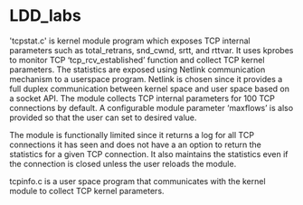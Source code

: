 # LDD_labs
'tcpstat.c'
      is  kernel module  program which exposes TCP internal parameters such as total_retrans, snd_cwnd, srtt, and rttvar. It uses kprobes to monitor TCP ‘tcp_rcv_established’ function and collect TCP kernel parameters. The statistics are exposed using Netlink communication mechanism to a userspace program. Netlink is chosen since it provides a full duplex communication between kernel space and user space based on a socket API.
The module collects TCP internal parameters for 100 TCP connections by default. A configurable module parameter ‘maxflows’ is also provided  so that the user can set to desired value. 

The module is functionally limited since it returns a log for all TCP connections it has seen  and does not have a an option to return the statistics  for a given TCP connection. It also maintains the statistics even if the connection is closed unless the user reloads the module.

tcpinfo.c 
  is  a user space program that communicates with the kernel module to collect TCP kernel parameters.
